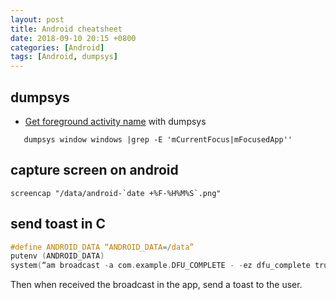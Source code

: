 ```yaml
---
layout: post
title: Android cheatsheet
date: 2018-09-10 20:15 +0800
categories: [Android]
tags: [Android, dumpsys]
---
```


## dumpsys

- [Get foreground activity name](https://stackoverflow.com/questions/13193592/adb-android-getting-the-name-of-the-current-activity) with dumpsys
``` shell
   dumpsys window windows |grep -E 'mCurrentFocus|mFocusedApp''
```

## capture screen on android
```shell
screencap "/data/android-`date +%F-%H%M%S`.png"
```
## send toast in C
```c
#define ANDROID_DATA “ANDROID_DATA=/data”
putenv (ANDROID_DATA)
system(“am broadcast -a com.example.DFU_COMPLETE - -ez dfu_complete true”);
```
Then when received the broadcast in the app, send a toast to the user.
